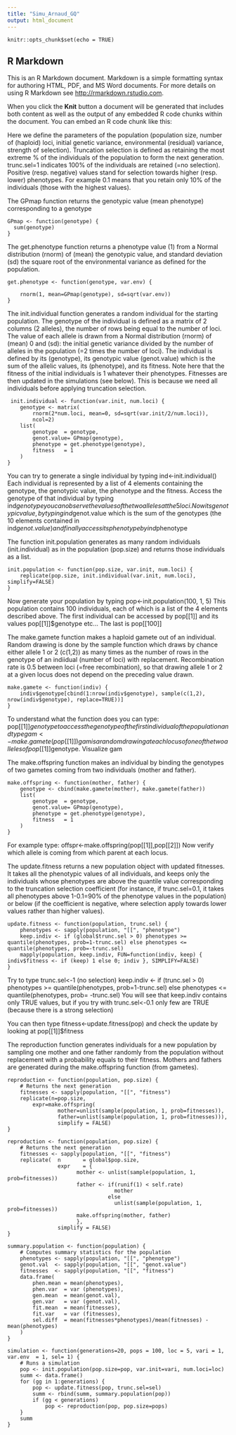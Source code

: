 ```yaml
---
title: "Simu_Arnaud_GQ"
output: html_document
---
```


```{r setup, include=FALSE}
knitr::opts_chunk$set(echo = TRUE)
```

## R Markdown

This is an R Markdown document. Markdown is a simple formatting syntax for authoring HTML, PDF, and MS Word documents. For more details on using R Markdown see <http://rmarkdown.rstudio.com>.

When you click the **Knit** button a document will be generated that includes both content as well as the output of any embedded R code chunks within the document. You can embed an R code chunk like this:

Here we define the parameters of the population (population size, number of (haploid) loci, initial genetic variance, environmental (residual) variance, strength of selection).
Truncation selection is defined as retaining the most extreme % of the individuals of the population to form the next generation. trunc.sel=1 indicates 100% of the individuals are retained (=no selection). Positive (resp. negative) values stand for selection towards higher (resp. lower) phenotypes. For example 0.1 means that you retain only 10% of the individuals (those with the highest values).

The GPmap function returns the genotypic value (mean phenotype) corresponding to a genotype
```{r}
GPmap <- function(genotype) {
  sum(genotype)
}
```
The get.phenotype function returns a phenotype value (1) from a Normal distribution (rnorm) of (mean) the genotypic value, and standard deviation (sd) the square root of the environmental variance as defined for the population.
```{r}
get.phenotype <- function(genotype, var.env) {

	rnorm(1, mean=GPmap(genotype), sd=sqrt(var.env))
}
```
The init.individual function generates a random individual for the starting population. The genotype of the individual is defined as a matrix of 2 columns (2 alleles), the number of rows being equal to the number of loci. The value of each allele is drawn from a Normal distribution (rnorm) of (mean) 0 and (sd): the initial genetic variance divided by the number of alleles in the population (=2 times the number of loci). The individual is defined by its (genotype), its genotypic value (genot.value) which is the sum of the allelic values, its (phenotype), and its fitness. Note here that the fitness of the initial individuals is 1 whatever their phenotypes. Fitnesses are then updated in the simulations (see below). This is because we need all individuals before applying truncation selection.
```{r}
 init.individual <- function(var.init, num.loci) {
	genotype <- matrix(
		rnorm(2*num.loci, mean=0, sd=sqrt(var.init/2/num.loci)), 
		ncol=2)
	list(
		genotype  = genotype, 
		genot.value= GPmap(genotype),
		phenotype = get.phenotype(genotype),
		fitness   = 1
	)
}
```
You can try to generate a single individual by typing 
ind<-init.individual()
Each individual is represented by a list of 4 elements containing the genotype, the genotypic value, the phenotype and the fitness.
Access the genotype of that individual by typing
ind$genotype
you can observe the values of the two alleles at the 5 loci.
Now its genotypic value, by typing
ind$genot.value
which is the sum of the genotypes (the 10 elements contained in ind$genot.value)
and finally access its phenotype by
ind$phenotype

The function init.population generates as many random individuals (init.individual) as in the population (pop.size) and returns those individuals as a list. 
```{r}
init.population <- function(pop.size, var.init, num.loci) {
	replicate(pop.size, init.individual(var.init, num.loci), simplify=FALSE)
}
```
Now generate your population by typing
pop<-init.population(100, 1, 5)
This population contains 100 individuals, each of which is a list of the 4 elements described above.
The first individual can be accessed by 
pop[[1]] and its values pop[[1]]$genotype etc...
The last is pop[[100]]

The make.gamete function makes a haploid gamete out of an individual. Random drawing is done by the sample function which draws by chance either allele 1 or 2 (c(1,2)) as many times as the number of rows in the genotype of an indiidual (number of loci) with replacement.
Recombination rate is 0.5 between loci (=free recombination), so that drawing allele 1 or 2 at a given locus does not depend on the preceding value drawn. 
```{r}
make.gamete <- function(indiv) {
	indiv$genotype[cbind(1:nrow(indiv$genotype), sample(c(1,2), nrow(indiv$genotype), replace=TRUE))]
}
```
To understand what the function does you can type:
pop[[1]]$genotype to access the genotype of the first individual of the population
and type 
gam<-make.gamete(pop[[1]])
gam is a random drawing at each locus of one of the two alleles of pop[[1]]$genotype.
Visualize gam

The make.offspring function makes an individual by binding the genotypes of two gametes coming from two individuals (mother and father).
```{r}
make.offspring <- function(mother, father) {
	genotype <- cbind(make.gamete(mother), make.gamete(father))
	list(
		genotype  = genotype, 
		genot.value= GPmap(genotype),
		phenotype = get.phenotype(genotype),
		fitness   = 1
	)
}
```
For example type:
offspr<-make.offspring(pop[[1]],pop[[2]])
Now verify which allele is coming from which parent at each locus.

The update.fitness returns a new population object with updated fitnesses. It takes all the phenotypic values of all individuals, and keeps only the individuals whose phenotypes are above the quantile value corresponding to the truncation selection coefficient (for instance, if trunc.sel=0.1, it takes all phenotypes above 1-0.1=90% of the phenotype values in the population) or below (if the coefficient is negative, where selection apply towards lower values rather than higher values).  

```{r}
update.fitness <- function(population, trunc.sel) {
	phenotypes <- sapply(population, "[[", "phenotype")
	keep.indiv <- if (global$trunc.sel > 0) phenotypes >= quantile(phenotypes, prob=1-trunc.sel) else phenotypes <= quantile(phenotypes, prob=-trunc.sel)
	mapply(population, keep.indiv, FUN=function(indiv, keep) { indiv$fitness <- if (keep) 1 else 0; indiv }, SIMPLIFY=FALSE)
}
```
Try to type
trunc.sel<-1 (no selection)
keep.indiv <- if (trunc.sel > 0) phenotypes >= quantile(phenotypes, prob=1-trunc.sel) else phenotypes <= quantile(phenotypes, prob= -trunc.sel)
You will see that keep.indiv contains only TRUE values,
but if you try with 
trunc.sel<-0.1
only few are TRUE (because there is a strong selection)

You can then type
fitness<-update.fitness(pop)
and check the update by looking at
pop[[1]]$fitness

The reproduction function generates individuals for a new population by sampling one mother and one father randomly from the population without replacement with a probability equals to their fitness. Mothers and fathers are generated during the make.offspring function (from gametes). 

```{r}
reproduction <- function(population, pop.size) {
	# Returns the next generation
	fitnesses <- sapply(population, "[[", "fitness")
	replicate(n=pop.size, 
		expr=make.offspring(
				mother=unlist(sample(population, 1, prob=fitnesses)), 
				father=unlist(sample(population, 1, prob=fitnesses))),
				simplify = FALSE)
}
```

```{r}
reproduction <- function(population, pop.size) {
	# Returns the next generation
	fitnesses <- sapply(population, "[[", "fitness")
	replicate(	n       = global$pop.size, 
				expr    = {
				      mother <- unlist(sample(population, 1, prob=fitnesses))
				      father <- if(runif(1) < self.rate) 
				                  mother 
				                else 
				                  unlist(sample(population, 1, prob=fitnesses))
				      make.offspring(mother, father)
				      },
				simplify = FALSE)
}
```

```{r}
summary.population <- function(population) {
	# Computes summary statistics for the population
	phenotypes <- sapply(population, "[[", "phenotype")
	genot.val  <- sapply(population, "[[", "genot.value")
	fitnesses  <- sapply(population, "[[", "fitness")
	data.frame(
		phen.mean = mean(phenotypes), 
		phen.var  = var (phenotypes),
		gen.mean  = mean(genot.val),
		gen.var   = var (genot.val),
		fit.mean  = mean(fitnesses),
		fit.var   = var (fitnesses),
		sel.diff  = mean(fitnesses*phenotypes)/mean(fitnesses) - mean(phenotypes)
	)
}
```

```{r}
simulation <- function(generations=20, pops = 100, loc = 5, vari = 1, var.env  = 1, sel= 1) {
	# Runs a simulation
	pop <- init.population(pop.size=pop, var.init=vari, num.loci=loc)
	summ <- data.frame()
	for (gg in 1:generations) {
		pop <- update.fitness(pop, trunc.sel=sel)
		summ <- rbind(summ, summary.population(pop))
		if (gg < generations)
			pop <- reproduction(pop, pop.size=pops)
	}
	summ
}
```
